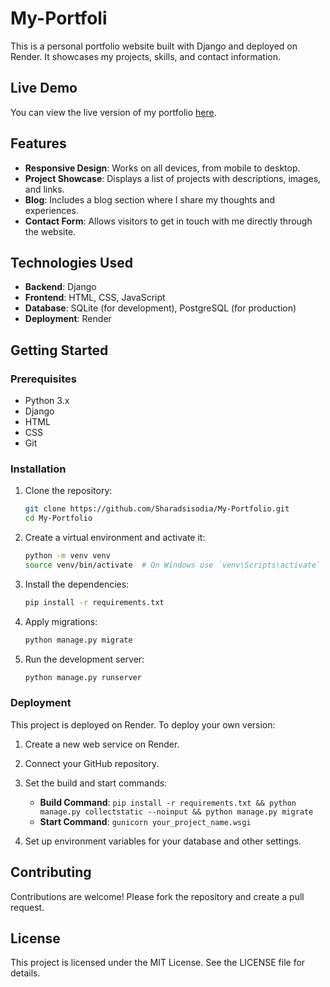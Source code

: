 # My-Portfoli
This is a personal portfolio website built with Django and deployed on Render. It showcases my projects, skills, and contact information.

## Live Demo

You can view the live version of my portfolio [here](https://my-portfolio-59a5.onrender.com).


## Features

- **Responsive Design**: Works on all devices, from mobile to desktop.
- **Project Showcase**: Displays a list of projects with descriptions, images, and links.
- **Blog**: Includes a blog section where I share my thoughts and experiences.
- **Contact Form**: Allows visitors to get in touch with me directly through the website.

## Technologies Used

- **Backend**: Django
- **Frontend**: HTML, CSS, JavaScript
- **Database**: SQLite (for development), PostgreSQL (for production)
- **Deployment**: Render

## Getting Started

### Prerequisites

- Python 3.x
- Django
- HTML
- CSS
- Git

### Installation

1. Clone the repository:
    ```bash
    git clone https://github.com/Sharadsisodia/My-Portfolio.git
    cd My-Portfolio
    ```

2. Create a virtual environment and activate it:
    ```bash
    python -m venv venv
    source venv/bin/activate  # On Windows use `venv\Scripts\activate`
    ```

3. Install the dependencies:
    ```bash
    pip install -r requirements.txt
    ```

4. Apply migrations:
    ```bash
    python manage.py migrate
    ```

5. Run the development server:
    ```bash
    python manage.py runserver
    ```

### Deployment

This project is deployed on Render. To deploy your own version:

1. Create a new web service on Render.
2. Connect your GitHub repository.
3. Set the build and start commands:
    - **Build Command**: `pip install -r requirements.txt && python manage.py collectstatic --noinput && python manage.py migrate`
    - **Start Command**: `gunicorn your_project_name.wsgi`

4. Set up environment variables for your database and other settings.

## Contributing

Contributions are welcome! Please fork the repository and create a pull request.

## License

This project is licensed under the MIT License. See the LICENSE file for details.

